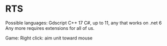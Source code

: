 # RTS

Possible languages:
Gdscript
C++ 17
C#, up to 11, any that works on .net 6
Any more requires extensions for all of us.

Game:
Right click: aim unit toward mouse
